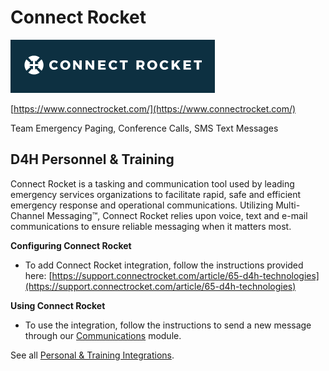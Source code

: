 # Connect Rocket

![](../../.gitbook/assets/connect-rocket.png)

[https://www.connectrocket.com/](https://www.connectrocket.com/)  
  
Team Emergency Paging, Conference Calls, SMS Text Messages

## D4H Personnel & Training

Connect Rocket is a tasking and communication tool used by leading emergency services organizations to facilitate rapid, safe and efficient emergency response and operational communications. Utilizing Multi-Channel Messaging™, Connect Rocket relies upon voice, text and e-mail communications to ensure reliable messaging when it matters most.

**Configuring Connect Rocket**

* To add Connect Rocket integration, follow the instructions provided here: [https://support.connectrocket.com/article/65-d4h-technologies](https://support.connectrocket.com/article/65-d4h-technologies)

**Using Connect Rocket**

* To use the integration, follow the instructions to send a new message through our [Communications](../communications/) module.

See all [Personal & Training Integrations](./).

